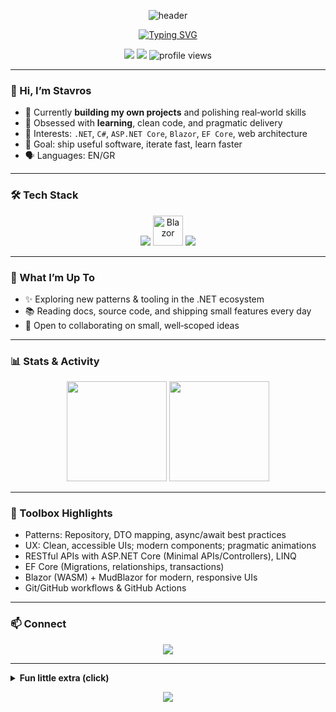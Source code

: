 <!-- Animated, modern, fancy GitHub Profile README for Stavros (username: StKrz) -->

<p align="center">
  <img src="https://capsule-render.vercel.app/api?type=waving&height=200&text=Stavros%20K.&fontAlign=50&fontAlignY=40&color=0:6a00ff,100:00e5ff&animation=twinkling&fontColor=FFFFFF" alt="header" />
</p>

<p align="center">
  <a href="https://github.com/StKrz">
    <img src="https://readme-typing-svg.demolab.com?font=JetBrains+Mono&weight=700&size=22&pause=1200&center=true&vCenter=true&width=650&lines=Junior+Software+Engineer;\.NET+%26+Blazor+Enthusiast;Building+things+%7C+Learning+fast+%7C+Shipping+often" alt="Typing SVG" />
  </a>
</p>

<p align="center">
  <a href="https://github.com/StKrz?tab=followers"><img src="https://img.shields.io/github/followers/StKrz?label=Followers&style=for-the-badge" /></a>
  <a href="https://github.com/StKrz"><img src="https://img.shields.io/github/stars/StKrz?affiliations=OWNER%2CCOLLABORATOR&style=for-the-badge" /></a>
  <img src="https://komarev.com/ghpvc/?username=StKrz&style=for-the-badge" alt="profile views"/>
</p>

---

### 👋 Hi, I’m Stavros

* 🔭 Currently **building my own projects** and polishing real‑world skills
* 🌱 Obsessed with **learning**, clean code, and pragmatic delivery
* 🧩 Interests: `.NET`, `C#`, `ASP.NET Core`, `Blazor`, `EF Core`, web architecture
* 🎯 Goal: ship useful software, iterate fast, learn faster
* 🗣️ Languages: EN/GR

---

### 🛠️ Tech Stack

<p align="center">
  <img src="https://skillicons.dev/icons?i=cs,dotnet,visualstudio,postgresql,postman,git,github,html,css,java,js" />
    <img src="https://upload.wikimedia.org/wikipedia/commons/d/d0/Blazor.png" height="48" alt="Blazor" />
  <img src="https://skillicons.dev/icons?i=visualstudio,postgresql,postman,git,github,html,css,java,js" />
</p>

---

### 🚀 What I’m Up To

* ✨ Exploring new patterns & tooling in the .NET ecosystem
* 📚 Reading docs, source code, and shipping small features every day
* 🤝 Open to collaborating on small, well‑scoped ideas

---

### 📊 Stats & Activity

<p align="center">
  <img height="160" src="https://github-readme-stats.vercel.app/api?username=StKrz&hide=contribs,prs&show_icons=true&theme=tokyonight&hide_border=true" />
  <img height="160" src="https://github-readme-stats.vercel.app/api/top-langs/?username=StKrz&layout=compact&theme=tokyonight&hide_border=true" />
</p>

---

### 🧰 Toolbox Highlights

* Patterns: Repository, DTO mapping, async/await best practices
* UX: Clean, accessible UIs; modern components; pragmatic animations
* RESTful APIs with ASP.NET Core (Minimal APIs/Controllers), LINQ
* EF Core (Migrations, relationships, transactions)
* Blazor (WASM) + MudBlazor for modern, responsive UIs
* Git/GitHub workflows & GitHub Actions

---

### 📫 Connect

<p align="center">
  <a href=""><img src="https://img.shields.io/badge/LinkedIn-connect-blue?style=for-the-badge&logo=linkedin" /></a>
</p>

---

<details>
  <summary><b>Fun little extra (click)</b></summary>

* ⚡ Motto: <i>Code • Learn • Build • Repeat</i>
* 🛠️ Favorite dev loop: <code>read → prototype → refactor → ship</code>
* 🎧 Often coding with rap music

</details>

<p align="center">
  <img src="https://capsule-render.vercel.app/api?type=waving&height=120&section=footer&color=0:00e5ff,100:6a00ff"/>
</p>
